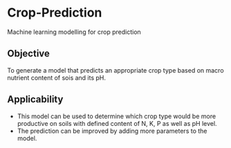 # Crop-Prediction
Machine learning modelling for crop prediction

## Objective
To generate a model that predicts an appropriate crop type based on macro nutrient content of sois and its pH.

## Applicability
* This model can be used to determine which crop type would be more productive on soils with defined content of N, K, P as well as pH level.
* The prediction can be improved by adding more parameters to the model. 
